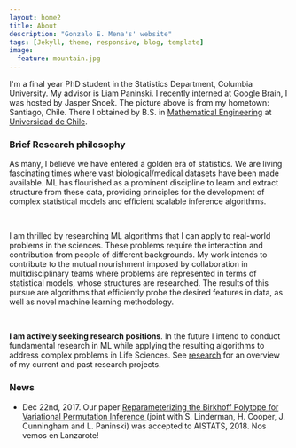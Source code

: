 ```yaml
---
layout: home2
title: About
description: "Gonzalo E. Mena's' website"
tags: [Jekyll, theme, responsive, blog, template]
image:
  feature: mountain.jpg
---
```



I'm a final year PhD student in the Statistics Department, Columbia University. My advisor is Liam Paninski. I recently interned at Google Brain, I was hosted by Jasper Snoek. 
The picture above is from my hometown: Santiago, Chile. There I obtained by B.S. in [Mathematical Engineering](http://www.dim.uchile.cl/) at [Universidad de Chile](http://www.uchile.cl).


### Brief Research philosophy
As many, I believe we have entered a golden era of statistics. We are living fascinating times where vast biological/medical datasets have been made available. ML has flourished as a prominent discipline to learn and extract structure from these data, providing principles for the development of complex statistical models and efficient scalable inference algorithms. 

<br>

I am thrilled by researching ML algorithms that I can apply to real-world problems in the sciences. These problems require the interaction and contribution from people of different backgrounds. My work intends to contribute to the mutual nourishment imposed by collaboration in multidisciplinary teams where problems are represented in terms of statistical models, whose structures are researched. The results of this pursue are algorithms that efficiently probe the desired features in data, as well as novel machine learning methodology.

<br>

**I am actively seeking research positions**. In the future I intend to conduct fundamental research in ML while applying the resulting algorithms to address complex problems in Life Sciences. See [research](http://gomena.github.io/research) for an overview of my current and past research projects.

### News

* Dec 22nd, 2017. Our paper [Reparameterizing the Birkhoff Polytope for Variational Permutation Inference
](https://arxiv.org/abs/1710.09508) (joint with S. Linderman, H. Cooper, J. Cunningham and L. Paninski) was accepted to AISTATS, 2018. Nos vemos en Lanzarote!




